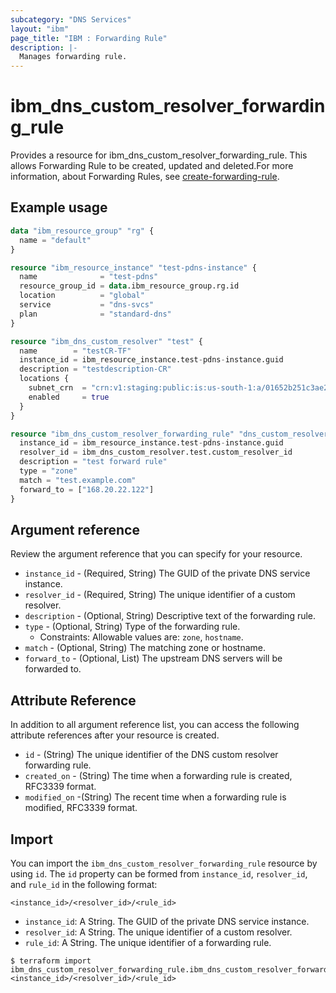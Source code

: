 ```yaml
---
subcategory: "DNS Services"
layout: "ibm"
page_title: "IBM : Forwarding Rule"
description: |-
  Manages forwarding rule.
---
```


# ibm_dns_custom_resolver_forwarding_rule

Provides a resource for ibm_dns_custom_resolver_forwarding_rule. This allows Forwarding Rule to be created, updated and deleted.For more information, about Forwarding Rules, see [create-forwarding-rule](https://cloud.ibm.com/apidocs/dns-svcs#create-forwarding-rule).

## Example usage

```terraform
data "ibm_resource_group" "rg" {
  name = "default"
}

resource "ibm_resource_instance" "test-pdns-instance" {
  name              = "test-pdns"
  resource_group_id = data.ibm_resource_group.rg.id
  location          = "global"
  service           = "dns-svcs"
  plan              = "standard-dns"
}

resource "ibm_dns_custom_resolver" "test" {
  name        = "testCR-TF"
  instance_id = ibm_resource_instance.test-pdns-instance.guid
  description = "testdescription-CR"
  locations {
    subnet_crn  = "crn:v1:staging:public:is:us-south-1:a/01652b251c3ae2787110a995d8db0135::subnet:0716-6c3a997d-72b2-47f6-8788-6bd95e1bdb03"
    enabled     = true
  }
}

resource "ibm_dns_custom_resolver_forwarding_rule" "dns_custom_resolver_forwarding_rule" {
  instance_id = ibm_resource_instance.test-pdns-instance.guid
  resolver_id = ibm_dns_custom_resolver.test.custom_resolver_id
  description = "test forward rule"
  type = "zone"
  match = "test.example.com"
  forward_to = ["168.20.22.122"]
}
```

## Argument reference

Review the argument reference that you can specify for your resource.

* `instance_id` - (Required, String) The GUID of the private DNS service instance.
* `resolver_id` - (Required, String) The unique identifier of a custom resolver.
* `description` - (Optional, String) Descriptive text of the forwarding rule.
* `type` - (Optional, String) Type of the forwarding rule.
  * Constraints: Allowable values are: `zone`, `hostname`.
* `match` - (Optional, String) The matching zone or hostname.
* `forward_to` - (Optional, List) The upstream DNS servers will be forwarded to.

## Attribute Reference

In addition to all argument reference list, you can access the following attribute references after your resource is created.

* `id` - (String) The unique identifier of the DNS custom resolver forwarding rule.
* `created_on` - (String) The time when a forwarding rule is created, RFC3339 format.
* `modified_on` -(String) The recent time when a forwarding rule is modified, RFC3339 format.

## Import

You can import the `ibm_dns_custom_resolver_forwarding_rule` resource by using `id`.
The `id` property can be formed from `instance_id`, `resolver_id`, and `rule_id` in the following format:

```
<instance_id>/<resolver_id>/<rule_id>
```
* `instance_id`: A String. The GUID of the private DNS service instance.
* `resolver_id`: A String. The unique identifier of a custom resolver.
* `rule_id`: A String. The unique identifier of a forwarding rule.

```
$ terraform import ibm_dns_custom_resolver_forwarding_rule.ibm_dns_custom_resolver_forwarding_rule <instance_id>/<resolver_id>/<rule_id>
```
